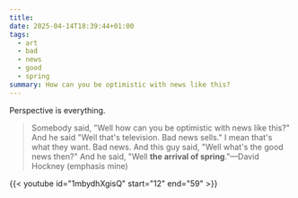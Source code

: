 ```yaml
---
title: 
date: 2025-04-14T18:39:44+01:00
tags:
  - art
  - bad
  - news
  - good
  - spring
summary: How can you be optimistic with news like this?
---
```

Perspective is everything.

> Somebody said, "Well how can you be optimistic with news like this?" And he said "Well that's television. Bad news sells." I mean that's what they want. Bad news. And this guy said, "Well what's the good news then?" And he said, "Well **the arrival of spring**."—David Hockney (emphasis mine)

{{< youtube id="1mbydhXgisQ" start="12" end="59" >}}
